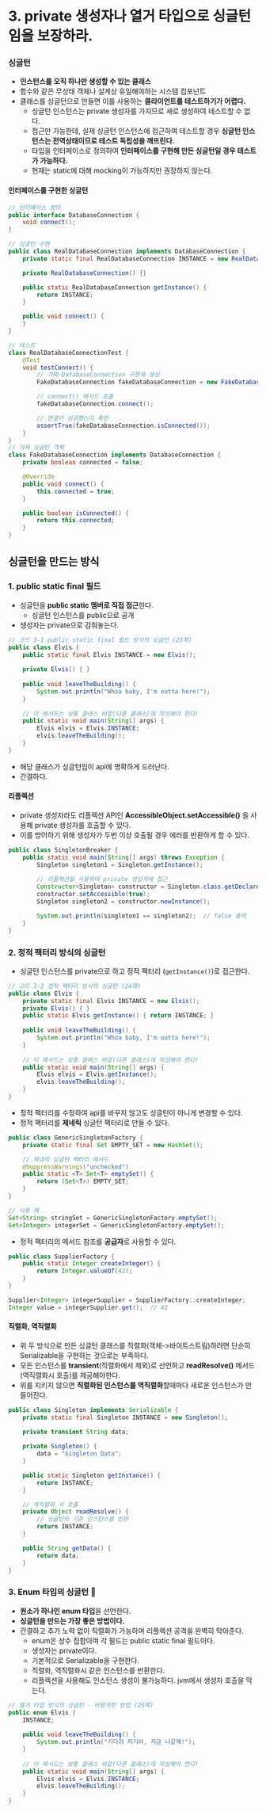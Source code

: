 # 3. private 생성자나 열거 타입으로 싱글턴임을 보장하라.
### 싱글턴
- **인스턴스를 오직 하나만 생성할 수 있는 클래스**
- 함수와 같은 무상태 객체나 설계상 유일해야하는 시스템 컴포넌트
- 클래스를 싱글턴으로 만들면 이를 사용하는 **클라이언트를 테스트하기가 어렵다.**
	- 싱글턴 인스턴스는 private 생성자를 가지므로 새로 생성하여 테스트할 수 없다.
	- 접근만 가능한데, 실제 싱글턴 인스턴스에 접근하여 테스트할 경우 **싱글턴 인스턴스는 전역상태이므로 테스트 독립성을 깨뜨린다.**
	- 타입을 인터페이스로 정의하여 **인터페이스를 구현해 만든 싱글턴일 경우 테스트가 가능하다.**
	- 현재는 static에 대해 mocking이 가능하지만 권장하지 않는다.
#### 인터페이스를 구현한 싱글턴
```java
// 인터페이스 정의
public interface DatabaseConnection {
    void connect();
}

// 싱글턴 구현
public class RealDatabaseConnection implements DatabaseConnection {
    private static final RealDatabaseConnection INSTANCE = new RealDatabaseConnection();

    private RealDatabaseConnection() {}

    public static RealDatabaseConnection getInstance() {
        return INSTANCE;
    }

    public void connect() {
    }
}

// 테스트
class RealDatabaseConnectionTest {
    @Test
    void testConnect() {
        // 가짜 DatabaseConnection 구현체 생성
        FakeDatabaseConnection fakeDatabaseConnection = new FakeDatabaseConnection();

        // connect() 메서드 호출
        fakeDatabaseConnection.connect();

        // 연결이 성공했는지 확인
        assertTrue(fakeDatabaseConnection.isConnected());
    }
}
// 가짜 싱글턴 객체
class FakeDatabaseConnection implements DatabaseConnection {
    private boolean connected = false;

    @Override
    public void connect() {
        this.connected = true;
    }

    public boolean isConnected() {
        return this.connected;
    }
}
```

## 싱글턴을 만드는 방식
### 1. public static final 필드
- 싱글턴을 **public static 멤버로 직접 접근**한다.
	- 싱글턴 인스턴스를 public으로 공개
- 생성자는 private으로 감춰놓는다.
```java
// 코드 3-1 public static final 필드 방식의 싱글턴 (23쪽)  
public class Elvis {  
    public static final Elvis INSTANCE = new Elvis();  
  
    private Elvis() { }  
  
    public void leaveTheBuilding() {  
        System.out.println("Whoa baby, I'm outta here!");  
    }  
  
    // 이 메서드는 보통 클래스 바깥(다른 클래스)에 작성해야 한다!  
    public static void main(String[] args) {  
        Elvis elvis = Elvis.INSTANCE;  
        elvis.leaveTheBuilding();  
    }  
}
```

- 해당 클래스가 싱글턴임이 api에 명확하게 드러난다.
- 간결하다.

#### 리플렉션
- private 생성자라도 리플렉션 API인 **AccessibleObject.setAccessible()** 을 사용해 private 생성자를 호출할  수 있다.
- 이를 방어하기 위해 생성자가 두번 이상 호출될 경우 에러를 반환하게 할 수 있다.
```java
public class SingletonBreaker {
    public static void main(String[] args) throws Exception {
        Singleton singleton1 = Singleton.getInstance();
        
        // 리플렉션을 사용하여 private 생성자에 접근
        Constructor<Singleton> constructor = Singleton.class.getDeclaredConstructor();
        constructor.setAccessible(true);
        Singleton singleton2 = constructor.newInstance();

        System.out.println(singleton1 == singleton2);  // false 출력
    }
}
```

### 2. 정적 팩터리 방식의 싱글턴
- 싱글턴 인스턴스를 private으로 하고 정적 팩터리 (`getInstance()`)로 접근한다.
```java
// 코드 3-2 정적 팩터리 방식의 싱글턴 (24쪽)  
public class Elvis {  
    private static final Elvis INSTANCE = new Elvis();  
    private Elvis() { }  
    public static Elvis getInstance() { return INSTANCE; }  
  
    public void leaveTheBuilding() {  
        System.out.println("Whoa baby, I'm outta here!");  
    }  
  
    // 이 메서드는 보통 클래스 바깥(다른 클래스)에 작성해야 한다!  
    public static void main(String[] args) {  
        Elvis elvis = Elvis.getInstance();  
        elvis.leaveTheBuilding();  
    }  
}
```
- 정적 팩터리를 수정하여 api를 바꾸지 않고도 싱글턴이 아니게 변경할 수 있다.
- 정적 팩터리를 **제네릭** 싱글턴 팩터리로 만들 수 있다.
```java
public class GenericSingletonFactory {
    private static final Set EMPTY_SET = new HashSet();

    // 제네릭 싱글턴 팩터리 메서드
    @SuppressWarnings("unchecked")
    public static <T> Set<T> emptySet() {
        return (Set<T>) EMPTY_SET;
    }
}

// 사용 예
Set<String> stringSet = GenericSingletonFactory.emptySet();
Set<Integer> integerSet = GenericSingletonFactory.emptySet();
```
- 정적 팩터리의 메서드 참조를 **공급자**로 사용할 수 있다.
```java
public class SupplierFactory {
    public static Integer createInteger() {
        return Integer.valueOf(42);
    }
}

Supplier<Integer> integerSupplier = SupplierFactory::createInteger;
Integer value = integerSupplier.get();  // 42
```

#### 직렬화, 역직렬화
- 위 두 방식으로 만든 싱글턴 클래스를 직렬화(객체->바이트스트림)하려면 단순히 Serializable을 구현하는 것으로는 부족하다.
- 모든 인스턴스를 **transient**(직렬화에서 제외)로 선언하고 **readResolve()** 메서드(역직렬화시 호출)를 제공해야한다.
- 위를 지키지 않으면 **직렬화된 인스턴스를 역직렬화**할때마다 새로운 인스턴스가 만들어진다.
```java
public class Singleton implements Serializable {
    private static final Singleton INSTANCE = new Singleton();
    
    private transient String data;

    private Singleton() {
        data = "Singleton Data";
    }

    public static Singleton getInstance() {
        return INSTANCE;
    }

    // 역직렬화 시 호출
    private Object readResolve() {
        // 싱글턴의 기존 인스턴스를 반환
        return INSTANCE;
    }

    public String getData() {
        return data;
    }
}
```

### 3. Enum 타입의 싱글턴 🌟
- **원소가 하나인 enum 타입**을 선언한다.
- **싱글턴을 만드는 가장 좋은 방법이다.**
- 간결하고 추가 노력 없이 직렬화가 가능하며 리플렉션 공격을 완벽히 막아준다.
	- enum은 상수 집합이며 각 필드는 public static final 필드이다.
	- 생성자는 private이다.
	- 기본적으로 Serializable을 구현한다.
	- 직렬화, 역직렬화시 같은 인스턴스를 반환한다.
	- 리플렉션을 사용해도 인스턴스 생성이 불가능하다. jvm에서 생성자 호출을 막는다.
```java
// 열거 타입 방식의 싱글턴 - 바람직한 방법 (25쪽)  
public enum Elvis {  
    INSTANCE;  
  
    public void leaveTheBuilding() {  
        System.out.println("기다려 자기야, 지금 나갈께!");  
    }  
  
    // 이 메서드는 보통 클래스 바깥(다른 클래스)에 작성해야 한다!  
    public static void main(String[] args) {  
        Elvis elvis = Elvis.INSTANCE;  
        elvis.leaveTheBuilding();  
    }  
}
```



